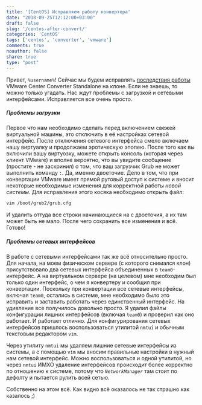 ```yaml
---
title: '[CentOS] Исправляем работу конвертера'
date: "2018-09-25T12:12:00+03:00"
draft: false
slug: '/centos-after-convert/'
categories: 'CentOS'
tags: ['centos', 'converter', 'vmware']
comments: true
noauthor: false
share: true
type: "post"
---
```


Привет, `%username%`! Сейчас мы будем исправлять [последствия работы](https://jtprog.ru/error-converter-standalone/) VMware Center Converter Standalone на клоне. Если не знаешь, то можно только угадать. Нас ждут проблемы с загрузкой и сетевыми интерфейсами. Исправляется все очень просто.

##### Проблемы загрузки

Первое что нам необходимо сделать перед включением свежей виртуальной машины, это отключить в её настройках сетевой интерфейс. После отключения сетевого интерфейса смело включаем нашу виртуалку и продолжаем эротическую эпопею. После того как вы включили вашу виртуозку, можете открыть консоль (которая через клиент VMware) и вполне вероятно, что вы увидите сообщение (простите - не заскринил) о том, что ваш загрузчик Grub не может выполнить команду `:`. Да, именно двоеточие. Дело в том, что при конвертации VMware имеет прямой рутовый доступ к системе и вносит некоторые необходимые изменения для корректной работы *новой системы*. Для исправления этого косяка необходимо открыть файл:
```bash
vim /boot/grub2/grub.cfg
```
И удалить оттуда все строки начинающиеся на с двоеточия, а их там может быть не мало. После чего сохранить все изменения и всё. Готово!

##### Проблемы сетевых интерфейсов

В работе с сетевыми интерфейсами так же всё относительно просто. Для начала, на моем физическом сервере (с которого снимался клон) присутствовало два сетевых интерфейса объединенных в `team0`-интерфейс. А на виртуальном сервере (на целевом) мне необходим был только один интерфейс, о чем я конвертеру и сообщил при конвертации. Поскольку при конвертации все сетевые интерфейсы, включая `team0`, остались в системе, мне необходимо было это исправить и заставить работать через единственный интерфейс. На удивление все получилось довольно просто. Я удалил файлы конфигурации лишних интерфейсов (включая `team0`) и проверил как оно работает. И работает отлично. Для конфигурирования сетевых интерфейсов пришлось воспользоваться утилитой `nmtui` и обычным текстовым редактором `vim`. 

Через утилиту `nmtui` мы удаляем лишние сетевые интерфейсы из системы, а с помощью `vim` мы вносим правильные настройки в нужный нам сетевой интерфейс. Можно воспользоваться и одной утилитой, но через `nmtui` ИМХО удаление интерфейсов происходит более корректно по отношению к системе, потому что *`NetworkManager`* там стоит по дефолту и пытается рулить всей сетью.

Собственно на этом всё. Как видно всё оказалось не так страшно как казалось ;)
